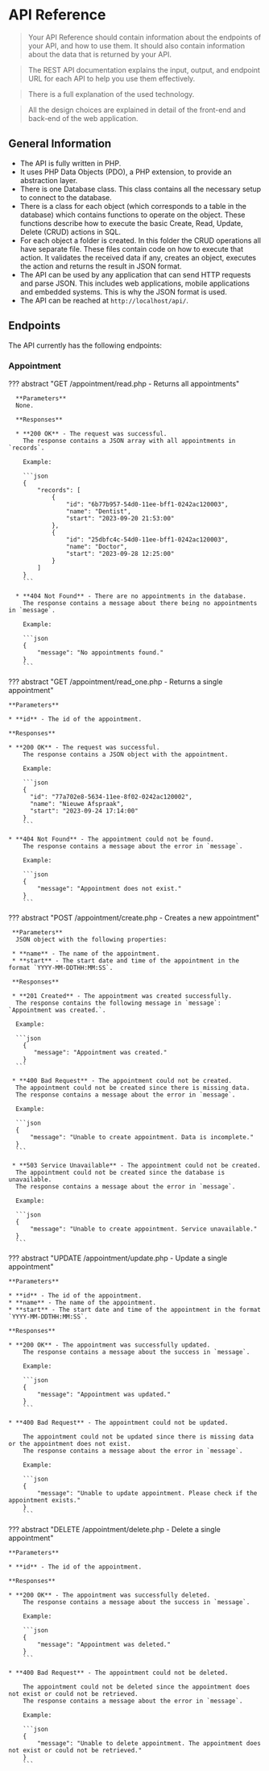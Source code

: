 # API Reference

> Your API Reference should contain information about the endpoints of your API, and how to use them. It should also
> contain information about the data that is returned by your API.

> The REST API documentation explains the input, output, and endpoint URL for each API to help you use them effectively.

> There is a full explanation of the used technology.

> All the design choices are explained in detail of the front-end and back-end of the web application.

## General Information

* The API is fully written in PHP.
* It uses PHP Data Objects (PDO), a PHP extension, to provide an abstraction layer.
* There is one Database class. This class contains all the necessary setup to connect to the database.
* There is a class for each object (which corresponds to a table in the database) which contains functions to operate on
  the object. These functions describe how to execute the basic Create, Read, Update, Delete (CRUD) actions in SQL.
* For each object a folder is created. In this folder the CRUD operations all have separate file. These files contain
  code on how to execute that action. It validates the received data if any, creates an
  object, executes the action and returns the result in JSON format.
* The API can be used by any application that can send HTTP requests and parse JSON. This includes web applications,
  mobile applications and embedded systems. This is why the JSON format is used.
* The API can be reached at `http://localhost/api/`.

## Endpoints

The API currently has the following endpoints:

### Appointment

??? abstract "GET /appointment/read.php - Returns all appointments"

      **Parameters**  
      None.
      
      **Responses**  
  
      * **200 OK** - The request was successful.   
        The response contains a JSON array with all appointments in `records`.  
  
        Example:  
  
        ```json
        {
            "records": [
                {
                    "id": "6b77b957-54d0-11ee-bff1-0242ac120003",
                    "name": "Dentist",
                    "start": "2023-09-20 21:53:00"
                },
                {
                    "id": "25dbfc4c-54d0-11ee-bff1-0242ac120003",
                    "name": "Doctor",
                    "start": "2023-09-28 12:25:00"
                }
            ]
        }
        ```
  
      * **404 Not Found** - There are no appointments in the database.   
        The response contains a message about there being no appointments in `message`.
  
        Example: 
  
        ```json
        {
            "message": "No appointments found."
        }
        ```

  
??? abstract "GET /appointment/read_one.php - Returns a single appointment"

    **Parameters**  

    * **id** - The id of the appointment.
    
    **Responses**  

    * **200 OK** - The request was successful.   
        The response contains a JSON object with the appointment.  

        Example:  

        ```json
        {
          "id": "77a702e8-5634-11ee-8f02-0242ac120002",
          "name": "Nieuwe Afspraak",
          "start": "2023-09-24 17:14:00"
        }
        ```

    * **404 Not Found** - The appointment could not be found.   
        The response contains a message about the error in `message`.

        Example: 

        ```json
        {
            "message": "Appointment does not exist."
        }
        ```
  
??? abstract "POST /appointment/create.php - Creates a new appointment"

     **Parameters**  
      JSON object with the following properties:  

     * **name** - The name of the appointment.  
     * **start** - The start date and time of the appointment in the format `YYYY-MM-DDTHH:MM:SS`.  
      
     **Responses**  
  
     * **201 Created** - The appointment was created successfully.   
      The response contains the following message in `message`:  `Appointment was created.`.
  
      Example:  
  
      ```json
        {
           "message": "Appointment was created."
        }
      ```
  
     * **400 Bad Request** - The appointment could not be created.   
      The appointment could not be created since there is missing data. 
      The response contains a message about the error in `message`.
  
      Example: 
  
      ```json
      {
          "message": "Unable to create appointment. Data is incomplete."
      }
      ```

     * **503 Service Unavailable** - The appointment could not be created.   
      The appointment could not be created since the database is unavailable. 
      The response contains a message about the error in `message`.
  
      Example: 
  
      ```json
      {
          "message": "Unable to create appointment. Service unavailable."
      }
      ```

??? abstract "UPDATE /appointment/update.php - Update a single appointment"

    **Parameters**

    * **id** - The id of the appointment.
    * **name** - The name of the appointment.
    * **start** - The start date and time of the appointment in the format `YYYY-MM-DDTHH:MM:SS`.

    **Responses**

    * **200 OK** - The appointment was successfully updated.   
        The response contains a message about the success in `message`.

        Example:  

        ```json
        {
            "message": "Appointment was updated."
        }
        ```

    * **400 Bad Request** - The appointment could not be updated.

        The appointment could not be updated since there is missing data or the appointment does not exist. 
        The response contains a message about the error in `message`.

        Example: 

        ```json
        {
            "message": "Unable to update appointment. Please check if the appointment exists."
        }
        ```  

??? abstract "DELETE /appointment/delete.php - Delete a single appointment"  

    **Parameters**  

    * **id** - The id of the appointment.

    **Responses**

    * **200 OK** - The appointment was successfully deleted.   
        The response contains a message about the success in `message`.

        Example:  

        ```json
        {
            "message": "Appointment was deleted."
        }
        ```

    * **400 Bad Request** - The appointment could not be deleted.

        The appointment could not be deleted since the appointment does not exist or could not be retrieved. 
        The response contains a message about the error in `message`.

        Example: 

        ```json
        {
            "message": "Unable to delete appointment. The appointment does not exist or could not be retrieved."
        }
        ```

